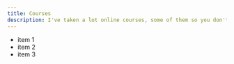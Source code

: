 ```yaml
---
title: Courses
description: I've taken a lot online courses, some of them so you don't have to.
---
```


- item 1
- item 2
- item 3

